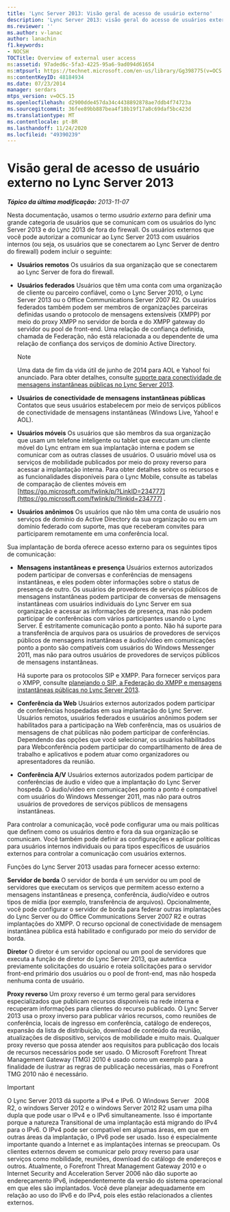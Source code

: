 ```yaml
---
title: 'Lync Server 2013: Visão geral de acesso de usuário externo'
description: 'Lync Server 2013: visão geral do acesso de usuários externos.'
ms.reviewer: ''
ms.author: v-lanac
author: lanachin
f1.keywords:
- NOCSH
TOCTitle: Overview of external user access
ms:assetid: 97aded6c-5fa3-4225-95a6-9ad094d61654
ms:mtpsurl: https://technet.microsoft.com/en-us/library/Gg398775(v=OCS.15)
ms:contentKeyID: 48184934
ms.date: 07/23/2014
manager: serdars
mtps_version: v=OCS.15
ms.openlocfilehash: d2900dde457da34c4438892878ae7ddb4f74723a
ms.sourcegitcommit: 36fee89bb887bea4f18b19f17a8c69daf5bc423d
ms.translationtype: MT
ms.contentlocale: pt-BR
ms.lasthandoff: 11/24/2020
ms.locfileid: "49390239"
---
```

# <a name="overview-of-external-user-access-in-lync-server-2013"></a>Visão geral de acesso de usuário externo no Lync Server 2013

<div data-xmlns="http://www.w3.org/1999/xhtml">

<div class="topic" data-xmlns="http://www.w3.org/1999/xhtml" data-msxsl="urn:schemas-microsoft-com:xslt" data-cs="https://msdn.microsoft.com/">

<div data-asp="https://msdn2.microsoft.com/asp">



</div>

<div id="mainSection">

<div id="mainBody">

<span> </span>

_**Tópico da última modificação:** 2013-11-07_

Nesta documentação, usamos o termo *usuário externo* para definir uma grande categoria de usuários que se comunicam com os usuários do lync Server 2013 e do Lync 2013 de fora do firewall. Os usuários externos que você pode autorizar a comunicar ao Lync Server 2013 com usuários internos (ou seja, os usuários que se conectarem ao Lync Server de dentro do firewall) podem incluir o seguinte:

  - **Usuários remotos**   Os usuários da sua organização que se conectarem ao Lync Server de fora do firewall.

  - **Usuários federados**   Usuários que têm uma conta com uma organização de cliente ou parceiro confiável, como o Lync Server 2010, o Lync Server 2013 ou o Office Communications Server 2007 R2. Os usuários federados também podem ser membros de organizações parceiras definidas usando o protocolo de mensagens extensíveis (XMPP) por meio do proxy XMPP no servidor de borda e do XMPP gateway do servidor ou pool de front-end. Uma relação de confiança definida, chamada de Federação, não está relacionada a ou dependente de uma relação de confiança dos serviços de domínio Active Directory.
    
    <div>
    

    > [!NOTE]  
    > Uma data de fim da vida útil de junho de 2014 para AOL e Yahoo! foi anunciado. Para obter detalhes, consulte <A href="lync-server-2013-support-for-public-instant-messenger-connectivity.md">suporte para conectividade de mensagens instantâneas públicas no Lync Server 2013</A>.

    
    </div>

  - **Usuários de conectividade de mensagens instantâneas públicas**   Contatos que seus usuários estabelecem por meio de serviços públicos de conectividade de mensagens instantâneas (Windows Live, Yahoo\! e AOL).

  - **Usuários móveis**   Os usuários que são membros da sua organização que usam um telefone inteligente ou tablet que executam um cliente móvel do Lync entram em sua implantação interna e podem se comunicar com as outras classes de usuários. O usuário móvel usa os serviços de mobilidade publicados por meio do proxy reverso para acessar a implantação interna. Para obter detalhes sobre os recursos e as funcionalidades disponíveis para o Lync Mobile, consulte as tabelas de comparação de clientes móveis em [https://go.microsoft.com/fwlink/p/?LinkID=234777](https://go.microsoft.com/fwlink/p/?linkid=234777) .

  - **Usuários anônimos**   Os usuários que não têm uma conta de usuário nos serviços de domínio do Active Directory da sua organização ou em um domínio federado com suporte, mas que receberam convites para participarem remotamente em uma conferência local.

Sua implantação de borda oferece acesso externo para os seguintes tipos de comunicação:

  - **Mensagens instantâneas e presença**   Usuários externos autorizados podem participar de conversas e conferências de mensagens instantâneas, e eles podem obter informações sobre o status de presença de outro. Os usuários de provedores de serviços públicos de mensagens instantâneas podem participar de conversas de mensagens instantâneas com usuários individuais do Lync Server em sua organização e acessar as informações de presença, mas não podem participar de conferências com vários participantes usando o Lync Server. É estritamente comunicação ponto a ponto. Não há suporte para a transferência de arquivos para os usuários de provedores de serviços públicos de mensagens instantâneas e áudio/vídeo em comunicações ponto a ponto são compatíveis com usuários do Windows Messenger 2011, mas não para outros usuários de provedores de serviços públicos de mensagens instantâneas.
    
    Há suporte para os protocolos SIP e XMPP. Para fornecer serviços para o XMPP, consulte [planejando o SIP, a Federação do XMPP e mensagens instantâneas públicas no Lync Server 2013](lync-server-2013-planning-for-sip-xmpp-federation-and-public-instant-messaging.md).

  - **Conferência da Web**   Usuários externos autorizados podem participar de conferências hospedadas em sua implantação do Lync Server. Usuários remotos, usuários federados e usuários anônimos podem ser habilitados para a participação na Web conferência, mas os usuários de mensagens de chat públicas não podem participar de conferências. Dependendo das opções que você selecionar, os usuários habilitados para Webconferência podem participar do compartilhamento de área de trabalho e aplicativos e podem atuar como organizadores ou apresentadores da reunião.

  - **Conferência A/V**   Usuários externos autorizados podem participar de conferências de áudio e vídeo que a implantação do Lync Server hospeda. O áudio/vídeo em comunicações ponto a ponto é compatível com usuários do Windows Messenger 2011, mas não para outros usuários de provedores de serviços públicos de mensagens instantâneas.

Para controlar a comunicação, você pode configurar uma ou mais políticas que definem como os usuários dentro e fora da sua organização se comunicam. Você também pode definir as configurações e aplicar políticas para usuários internos individuais ou para tipos específicos de usuários externos para controlar a comunicação com usuários externos.

Funções do Lync Server 2013 usadas para fornecer acesso externo:

**Servidor de borda**   O servidor de borda é um servidor ou um pool de servidores que executam os serviços que permitem acesso externo a mensagens instantâneas e presença, conferência, áudio/vídeo e outros tipos de mídia (por exemplo, transferência de arquivos). Opcionalmente, você pode configurar o servidor de borda para federar outras implantações do Lync Server ou do Office Communications Server 2007 R2 e outras implantações do XMPP. O recurso opcional de conectividade de mensagem instantânea pública está habilitado e configurado por meio do servidor de borda.

**Diretor**   O diretor é um servidor opcional ou um pool de servidores que executa a função de diretor do Lync Server 2013, que autentica previamente solicitações do usuário e roteia solicitações para o servidor front-end primário dos usuários ou o pool de front-end, mas não hospeda nenhuma conta de usuário.

**Proxy reverso**   Um proxy reverso é um termo geral para servidores especializados que publicam recursos disponíveis na rede interna e recuperam informações para clientes do recurso publicado. O Lync Server 2013 usa o proxy inverso para publicar vários recursos, como reuniões de conferência, locais de ingresso em conferência, catálogo de endereços, expansão da lista de distribuição, download de conteúdo da reunião, atualizações de dispositivo, serviços de mobilidade e muito mais. Qualquer proxy reverso que possa atender aos requisitos para publicação dos locais de recursos necessários pode ser usado. O Microsoft Forefront Threat Management Gateway (TMG) 2010 é usado como um exemplo para a finalidade de ilustrar as regras de publicação necessárias, mas o Forefront TMG 2010 não é necessário.

<div>


> [!IMPORTANT]  
> O Lync Server 2013 dá suporte a IPv4 e IPv6. O Windows Server &nbsp; 2008 &nbsp; R2, o windows Server 2012 e o windows Server 2012 R2 usam uma pilha dupla que pode usar o IPv4 e o IPv6 simultaneamente. Isso é importante porque a natureza Transitional de uma implantação está migrando do IPv4 para o IPv6. O IPv4 pode ser compatível em algumas áreas, em que em outras áreas da implantação, o IPv6 pode ser usado. Isso é especialmente importante quando a Internet e as implantações internas se preocupam. Os clientes externos devem se comunicar pelo proxy reverso para usar serviços como mobilidade, reuniões, download do catálogo de endereços e outros. Atualmente, o Forefront Threat Management Gateway 2010 e o Internet Security and Acceleration Server 2006 não dão suporte ao endereçamento IPv6, independentemente da versão do sistema operacional em que eles são implantados. Você deve planejar adequadamente em relação ao uso do IPv6 e do IPv4, pois eles estão relacionados a clientes externos.



</div>

</div>

<span> </span>

</div>

</div>

</div>

